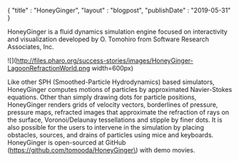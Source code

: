 {"title" : "HoneyGinger","layout" : "blogpost","publishDate" : "2019-05-31"}HoneyGinger is a fluid dynamics simulation engine focused on interactivity and visualization developed by O. Tomohiro from Software Research Associates, Inc.![](http://files.pharo.org/success-stories/images/HoneyGinger-LagoonRefractionWorld.png width=600px)Like other SPH \(Smoothed-Particle Hydrodynamics\) based simulators, HoneyGinger computes motions of particles by approximated Navier-Stokes equations.Other than simply drawing dots for particle positions, HoneyGinger renders grids of velocity vectors, borderlines of pressure, pressure maps, refracted images that approximate the refraction of rays on the surface, Voronoi/Delaunay tessellations and stipple by finer dots. It is also possible for the users to intervene in the simulation by placing obstacles, sources, and drains of particles using mice and keyboards.HoneyGinger is open-sourced at GitHub \(https://github.com/tomooda/HoneyGinger\) with demo movies.